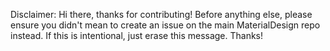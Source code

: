 Disclaimer:
Hi there, thanks for contributing! Before anything else, please ensure you didn't mean to create an issue on the main MaterialDesign repo instead.
If this is intentional, just erase this message. Thanks!